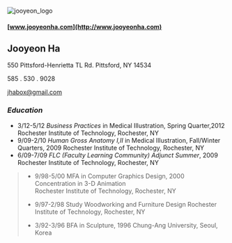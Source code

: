 ![jooyeon_logo](http://www.jooyeonha.com/wp-content/uploads/2017/04/jha_logoonly.png)
>
#### [www.jooyeonha.com](http://www.jooyeonha.com)
>
## Jooyeon Ha
>
 550 Pittsford-Henrietta TL Rd.
Pittsford, NY 14534
>
 585 . 530 . 9028
>
 <jhabox@gmail.com>
>
### **_Education_**
- 3/12-5/12		_Business Practices_ in Medical Illustration, Spring Quarter,2012 Rochester Institute of Technology, Rochester, NY
- 9/09-2/10		_Human Gross Anatomy I,II_ in Medical Illustration, Fall/Winter Quarters, 2009
				Rochester Institute of Technology, Rochester, NY
- 6/09-7/09		_FLC (Faculty Learning Community) Adjunct Summer_, 2009
				Rochester Institute of Technology, Rochester, NY
 >
 >* 9/98-5/00		MFA in Computer Graphics Design, 2000 
				Concentration in 3-D Animation	 
				Rochester Institute of Technology, Rochester, NY
 >
 >* 9/97-2/98		Study Woodworking and Furniture Design
				Rochester Institute of Technology, Rochester, NY
 >			
 >* 3/92-3/96		BFA in Sculpture, 1996
				Chung-Ang University, Seoul, Korea	
 >
 
